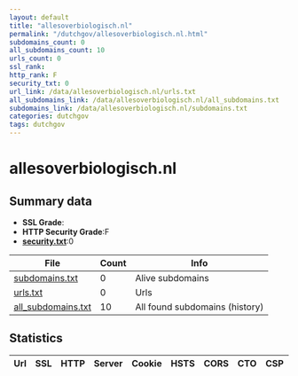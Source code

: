 ```yaml
---
layout: default
title: "allesoverbiologisch.nl"
permalink: "/dutchgov/allesoverbiologisch.nl.html"
subdomains_count: 0
all_subdomains_count: 10
urls_count: 0
ssl_rank: 
http_rank: F
security_txt: 0
url_link: /data/allesoverbiologisch.nl/urls.txt
all_subdomains_link: /data/allesoverbiologisch.nl/all_subdomains.txt
subdomains_link: /data/allesoverbiologisch.nl/subdomains.txt
categories: dutchgov
tags: dutchgov
---
```



# allesoverbiologisch.nl
## Summary data


 - **SSL Grade**:
 - **HTTP Security Grade**:F
 - **[security.txt](https://www.digitaleoverheid.nl/nieuws/standaard-security-txt-nu-verplicht-voor-overheid/)**:0


| File       | Count | Info |
|------------|-------|------|
|[subdomains.txt](/DutchGovScope/data/allesoverbiologisch.nl/subdomains.txt)|0|Alive subdomains|
|[urls.txt](/DutchGovScope/data/allesoverbiologisch.nl/urls.txt)|0|Urls|
|[all_subdomains.txt](/DutchGovScope/data/allesoverbiologisch.nl/all_subdomains.txt)|10|All found subdomains (history)|


## Statistics


| Url | SSL | HTTP | Server | Cookie | HSTS | CORS | CTO | CSP | XFO | XXP | RP |FP| Tech |Title |
|--------|-------|-------|------|------|------|------|------|------|------|------|------|------|------|------|

